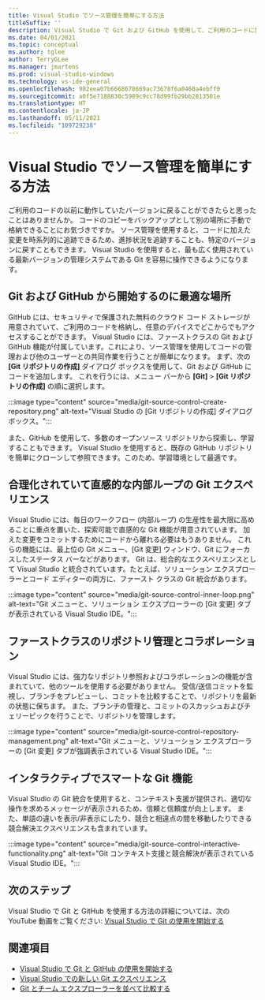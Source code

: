 ```yaml
---
title: Visual Studio でソース管理を簡単にする方法
titleSuffix: ''
description: Visual Studio で Git および GitHub を使用して、ご利用のコードに加えた変更を追跡し、必要に応じてそれらを元に戻す方法について説明します。
ms.date: 04/01/2021
ms.topic: conceptual
ms.author: tglee
author: TerryGLee
ms.manager: jmartens
ms.prod: visual-studio-windows
ms.technology: vs-ide-general
ms.openlocfilehash: 982eea07b6668678669ac73678f6a0460a4ebff0
ms.sourcegitcommit: a0f5e7188838c5989c9cc78d99fb29bb2813501e
ms.translationtype: HT
ms.contentlocale: ja-JP
ms.lasthandoff: 05/11/2021
ms.locfileid: "109729238"
---
```

# <a name="how-visual-studio-makes-source-control-easy"></a>Visual Studio でソース管理を簡単にする方法

ご利用のコードの以前に動作していたバージョンに戻ることができたらと思ったことはありませんか。 コードのコピーをバックアップとして別の場所に手動で格納できることにお気づきですか。 ソース管理を使用すると、コードに加えた変更を時系列的に追跡できるため、進捗状況を追跡することも、特定のバージョンに戻すこともできます。 Visual Studio を使用すると、最も広く使用されている最新バージョンの管理システムである Git を容易に操作できるようになります。

## <a name="a-great-place-to-start-with-git--github"></a>Git および GitHub から開始するのに最適な場所

GitHub には、セキュリティで保護された無料のクラウド コード ストレージが用意されていて、ご利用のコードを格納し、任意のデバイスでどこからでもアクセスすることができます。 Visual Studio には、ファーストクラスの Git および GitHub 機能が付属しています。これにより、ソース管理を使用してコードの管理および他のユーザーとの共同作業を行うことが簡単になります。 まず、次の **[Git リポジトリの作成]** ダイアログ ボックスを使用して、Git および GitHub にコードを追加します。 これを行うには、メニュー バーから **[Git]**  >  **[Git リポジトリの作成]** の順に選択します。

:::image type="content" source="media/git-source-control-create-repository.png" alt-text="Visual Studio の [Git リポジトリの作成] ダイアログ ボックス。":::

また、GitHub を使用して、多数のオープンソース リポジトリから探索し、学習することもできます。 Visual Studio を使用すると、既存の GitHub リポジトリを簡単にクローンして参照できます。このため、学習環境として最適です。

## <a name="streamlined-and-intuitive-inner-loop-git-experience"></a>合理化されていて直感的な内部ループの Git エクスペリエンス

Visual Studio には、毎日のワークフロー (内部ループ) の生産性を最大限に高めることに重点を置いた、探索可能で直感的な Git 機能が用意されています。 加えた変更をコミットするためにコードから離れる必要はもうありません。 これらの機能には、最上位の Git メニュー、[Git 変更] ウィンドウ、Git にフォーカスしたステータス バーなどがあります。 Git は、総合的なエクスペリエンスとして Visual Studio と統合されています。たとえば、ソリューション エクスプローラーとコード エディターの両方に、ファースト クラスの Git 統合があります。

:::image type="content" source="media/git-source-control-inner-loop.png" alt-text="Git メニューと、ソリューション エクスプローラーの [Git 変更] タブが表示されている Visual Studio IDE。":::

## <a name="first-class-repository-management--collaboration"></a>ファーストクラスのリポジトリ管理とコラボレーション

Visual Studio には、強力なリポジトリ参照およびコラボレーションの機能が含まれていて、他のツールを使用する必要がありません。 受信/送信コミットを監視し、ブランチをプレビューし、コミットを比較することで、リポジトリを最新の状態に保ちます。 また、ブランチの管理と、コミットのスカッシュおよびチェリーピックを行うことで、リポジトリを管理します。

:::image type="content" source="media/git-source-control-repository-management.png" alt-text="Git メニューと、ソリューション エクスプローラーの [Git 変更] タブが強調表示されている Visual Studio IDE。":::

## <a name="interactive--smart-git-functionality"></a>インタラクティブでスマートな Git 機能

Visual Studio の Git 統合を使用すると、コンテキスト支援が提供され、適切な操作を求めるメッセージが表示されるため、信頼と信頼度が向上します。 また、単語の違いを表示/非表示にしたり、競合と相違点の間を移動したりできる競合解決エクスペリエンスも含まれています。

:::image type="content" source="media/git-source-control-interactive-functionality.png" alt-text="Git コンテキスト支援と競合解決が表示されている Visual Studio IDE。":::

## <a name="next-steps"></a>次のステップ

Visual Studio で Git と GitHub を使用する方法の詳細については、次の YouTube 動画をご覧ください: [Visual Studio で Git の使用を開始する](https://www.youtube.com/watch?v=GCZ9x3yqkyc&list=PLReL099Y5nRc-zbaFbf0aNcIamBQujOxP)

## <a name="see-also"></a>関連項目

- [Visual Studio で Git と GitHub の使用を開始する](/learn/modules/visual-studio-github-push/)
- [Visual Studio での新しい Git エクスペリエンス](git-with-visual-studio.md)
- [Git とチーム エクスプローラーを並べて比較する](git-team-explorer-feature-comparison.md)